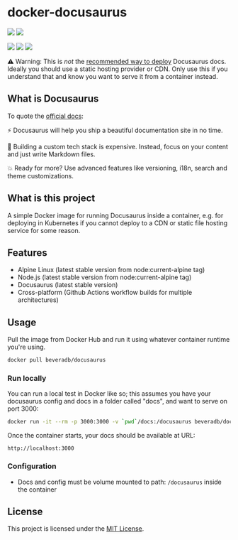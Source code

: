 # docker-docusaurus

![](https://img.shields.io/badge/multiarch-amd64(x86__64)%2C%20arm64%2C%20armv7%2C%20armv6-lightgrey?style=flat-square)
![](https://img.shields.io/github/actions/workflow/status/beveradb/docker-docusaurus/buildx.yml?branch=main?style=flat-square)

![](https://img.shields.io/docker/image-size/beveradb/docusaurus/latest?style=flat-square)
![](https://img.shields.io/docker/pulls/beveradb/docusaurus?style=flat-square)
![](https://img.shields.io/docker/stars/beveradb/docusaurus?style=flat-square)


⚠️ Warning: This is *not* the [recommended way to deploy](https://docusaurus.io/docs/deployment#choosing-a-hosting-provider) Docusaurus docs. Ideally you should use a static hosting provider or CDN. Only use this if you understand that and know you want to serve it from a container instead.

## What is Docusaurus

To quote the [official docs](https://docusaurus.io/docs):

⚡️ Docusaurus will help you ship a beautiful documentation site in no time.

💸 Building a custom tech stack is expensive. Instead, focus on your content and just write Markdown files.

💥 Ready for more? Use advanced features like versioning, i18n, search and theme customizations.

## What is this project

A simple Docker image for running Docusaurus inside a container, e.g. for deploying in Kubernetes if you cannot deploy to a CDN or static file hosting service for some reason.

## Features

* Alpine Linux (latest stable version from node:current-alpine tag)
* Node.js (latest stable version from node:current-alpine tag)
* Docusaurus (latest stable version)
* Cross-platform (Github Actions workflow builds for multiple architectures)

## Usage

Pull the image from Docker Hub and run it using whatever container runtime you're using.

```bash
docker pull beveradb/docusaurus
```

### Run locally

You can run a local test in Docker like so; this assumes you have your docusaurus config and docs in a folder called "docs", and want to serve on port 3000:

```bash
docker run -it --rm -p 3000:3000 -v `pwd`/docs:/docusaurus beveradb/docusaurus
```

Once the container starts, your docs should be available at URL:

```http
http://localhost:3000
```

### Configuration

* Docs and config must be volume mounted to path: `/docusaurus` inside the container

## License

This project is licensed under the [MIT License](LICENSE).
